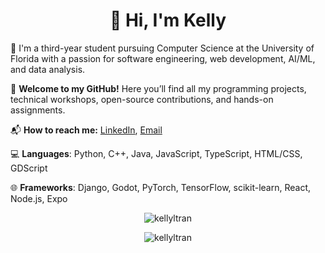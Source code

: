 <h1 align="center">👋 Hi, I'm Kelly</h1>

🏫 I'm a third-year student pursuing Computer Science at the University of Florida with a passion for software engineering, web development, AI/ML, and data analysis.

🎉 **Welcome to my GitHub!** Here you’ll find all my programming projects, technical workshops, open-source contributions, and hands-on assignments.

📬 **How to reach me:** [LinkedIn](https://linkedin.com/in/kellyltran), [Email](mailto:kellyltran04@gmail.com)

💻 **Languages**: Python, C++, Java, JavaScript, TypeScript, HTML/CSS, GDScript 

🌐 **Frameworks**: Django, Godot, PyTorch, TensorFlow, scikit-learn, React, Node.js, Expo

<p align="center">
    <img src="https://github-readme-stats.vercel.app/api/top-langs?username=kellyltran&show_icons=true&locale=en&layout=compact" alt="kellyltran" />
</p>

<p align="center">
    <img src="https://github-readme-streak-stats.herokuapp.com/?user=kellyltran&" alt="kellyltran" />
</p>
